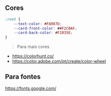 ## Cores

```css
:root {
    --text-color: #FA987D;
    --card-front-color: ##F2C0AF;
    --card-back-color: #F2835E;
}
```

> Para mais cores

- https://colorhunt.co/
- https://color.adobe.com/pt/create/color-wheel

## Para fontes
https://fonts.google.com/
